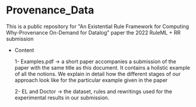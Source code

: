 # Provenance_Data
This is a public repository for "An Existential Rule Framework for
Computing Why-Provenance On-Demand for Datalog" paper the 2022 RuleML + RR submission

* Content

  1- Examples.pdf -> a short paper accompanies a submission of the paper with the same
  title as this document. It contains a holistic example of all the notions. We explain
  in detail how the different stages of our approach look like for the particular
  example given in the paper

  2- EL and Doctor -> the dataset, rules and rewritings used for the experimental results in our submission.
